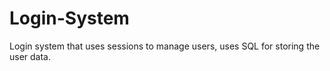 # Login-System
Login system that uses sessions to manage users, uses SQL for storing the user data.
